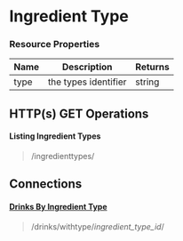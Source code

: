 ﻿Ingredient Type
===============

### Resource Properties
<table>
    <thead>
        <tr>
            <th>Name</th>
            <th>Description</th>
            <th>Returns</th>
        </tr>
    </thead>
    <tbody>
        <tr>
           <td>type</td>
           <td>the types identifier</td>
            <td>string</td>
        </tr>
    </tbody>
</table>

## HTTP(s) GET Operations
#### Listing Ingredient Types

> /ingredienttypes/

## Connections
#### [Drinks By Ingredient Type](/drinks-api/docs/v2/drinks)

> /drinks/withtype/*ingredient_type_id*/